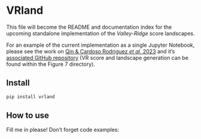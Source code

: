 # VRland

<!-- WARNING: THIS FILE WAS AUTOGENERATED! DO NOT EDIT! -->

This file will become the README and documentation index for the
upcoming standalone implementation of the *Valley-Ridge* score
landscapes.

For an example of the current implementation as a single Jupyter
Notebook, please see the work on [Qin & Cardoso Rodriguez *et al.*
2023](https://doi.org/10.1101/2023.02.15.528008) and it’s [associated
GitHub
repository](https://github.com/TAPE-Lab/Qin-CardosoRodriguez-et-al) (VR
score and landscape generation can be found within the Figure 7
directory).

## Install

``` sh
pip install vrland
```

## How to use

Fill me in please! Don’t forget code examples:
